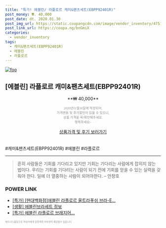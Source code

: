 ```yaml
--- 
title: "특가! 에블린/ 라플로르 캐미&팬츠세트(EBPP92401R)" 
post_money: ₩. 40,000 
post_date: dt. 2020.01.30 
post_img_url: https://static.coupangcdn.com/image/vendor_inventory/4751/b0cdc7cf787a77a4bf49710526e22c7c81790825ef6269b006d45cf5cef9.jpg 
post_link_url: https://coupa.ng/bnGmiX 
categories: 
  - vendor_inventory 
tags: 
  - 캐미&팬츠세트(EBPP92401R) 
  - 에블린 
  - 라플로르 
--- 
```

[![foo](https://static.coupangcdn.com/image/vendor_inventory/4751/b0cdc7cf787a77a4bf49710526e22c7c81790825ef6269b006d45cf5cef9.jpg)](https://coupa.ng/bnGmiX) 

## [에블린] 라플로르 캐미&팬츠세트(EBPP92401R) 
<p style="text-align: center;">**₩ 40,000**</p> 
<p style="text-align: center;"><span style="color: #898c8f; font-family: Georgia,Times,serif; font-size: 0.75em;">2020년01월30일에 작성되어, <br>가격변동 및 추가할인이 있을 수 있으니,<br> 상품 가격을 꼭!확인해주세요.<br>행복하세요~</span> 
</p>	 
<div markdown="0" style="text-align: center;"><a href="https://coupa.ng/bnGmiX" class="btn btn--success">상품가격 및 후기 보러가기</a></div> 
<br><br> 
  #캐미&팬츠세트(EBPP92401R) #에블린 #라플로르 
<hr> 

> 흔히 사람들은 기회를 기다리고 있지만 기회는 기다리는 사람에게 잡히지 않는 법이다. 우리는 기회를 기다리는 사람이 되기 전에 기회를 얻을 수 있는 실력을 갖춰야 한다. 일에 더 열중하는 사람이 되어야한다. – 안창호 


### POWER LINK

* <a href="https://blog.naver.com/sakai111/221790712470" target="_blank">[특가] [현대백화점]에블린 라플로르 울트라푸쉬 브라-E...</a>
* <a href="https://blog.naver.com/santokki14/221767615325" target="_blank"> [생활] 에블린브라세트 정보 </a>
* <a href="https://blog.naver.com/santokki14/221790507932" target="_blank">[특가] 에블린 라플로르 브래지어...</a>

<span style="color: #898c8f; font-family: Georgia,Times,serif; font-size: 0.55em;">파트너스활동으로 작성자에게 일정액의 커미션이 제공될수 있습니다.</span> 
